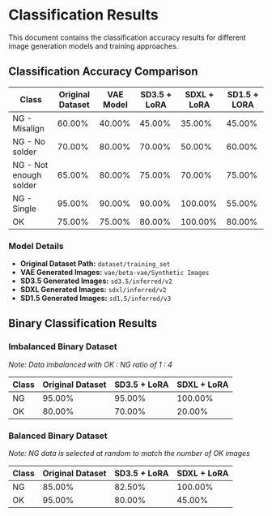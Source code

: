 # Classification Results

This document contains the classification accuracy results for different image generation models and training approaches.

## Classification Accuracy Comparison

| Class                  | Original Dataset | VAE Model | SD3.5 + LoRA | SDXL + LoRA | SD1.5 + LORA |
| ---------------------- | ---------------- | --------- | ------------ | ----------- | ------------ |
| NG - Misalign          | 60.00%           | 40.00%    | 45.00%       | 35.00%      | 45.00%       |
| NG - No solder         | 70.00%           | 80.00%    | 70.00%       | 50.00%      | 60.00%       |
| NG - Not enough solder | 65.00%           | 80.00%    | 75.00%       | 70.00%      | 75.00%       |
| NG - Single            | 95.00%           | 90.00%    | 90.00%       | 100.00%     | 55.00%       |
| OK                     | 75.00%           | 75.00%    | 80.00%       | 100.00%     | 80.00%       |

### Model Details

- **Original Dataset Path:** `dataset/training_set`
- **VAE Generated Images:** `vae/beta-vae/Synthetic Images`
- **SD3.5 Generated Images:** `sd3.5/inferred/v2`
- **SDXL Generated Images:** `sdxl/inferred/v2`
- **SD1.5 Generated Images:** `sd1.5/inferred/v3`

## Binary Classification Results

### Imbalanced Binary Dataset

_Note: Data imbalanced with OK : NG ratio of 1 : 4_

| Class | Original Dataset | SD3.5 + LoRA | SDXL + LoRA |
| ----- | ---------------- | ------------ | ----------- |
| NG    | 95.00%           | 95.00%       | 100.00%     |
| OK    | 80.00%           | 70.00%       | 20.00%      |

### Balanced Binary Dataset

_Note: NG data is selected at random to match the number of OK images_

| Class | Original Dataset | SD3.5 + LoRA | SDXL + LoRA |
| ----- | ---------------- | ------------ | ----------- |
| NG    | 85.00%           | 82.50%       | 100.00%     |
| OK    | 95.00%           | 80.00%       | 45.00%      |

